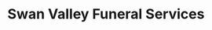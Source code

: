 ---
title: "Swan Valley Funeral Services"
url: /swan-river/swan-valley-funeral-services/
shop: Bestattungen
---